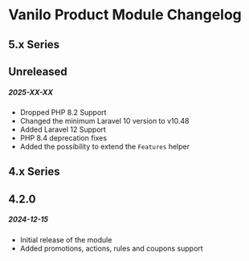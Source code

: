 # Vanilo Product Module Changelog

## 5.x Series

## Unreleased
##### 2025-XX-XX

- Dropped PHP 8.2 Support
- Changed the minimum Laravel 10 version to v10.48
- Added Laravel 12 Support
- PHP 8.4 deprecation fixes
- Added the possibility to extend the `Features` helper

## 4.x Series

## 4.2.0
##### 2024-12-15

- Initial release of the module
- Added promotions, actions, rules and coupons support
